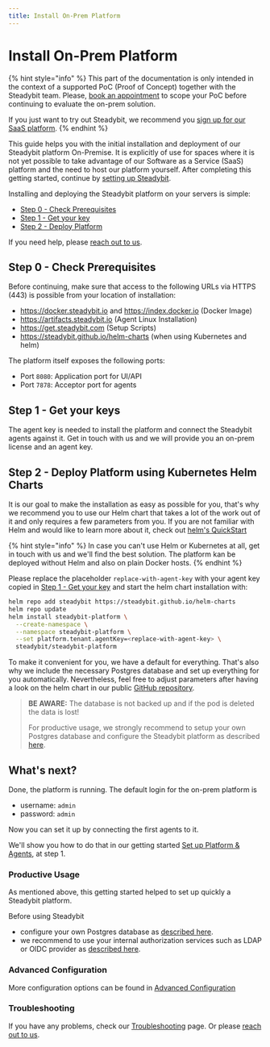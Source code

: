 ```yaml
---
title: Install On-Prem Platform
---
```


# Install On-Prem Platform

{% hint style="info" %}
This part of the documentation is only intended in the context of a supported PoC (Proof of Concept) together with the Steadybit team.
Please, [book an appointment](https://www.steadybit.com/book-demo) to scope your PoC before continuing to evaluate the on-prem solution.

If you just want to try out Steadybit, we recommend you [sign up for our SaaS platform](https://signup.steadybit.com).
{% endhint %}

This guide helps you with the initial installation and deployment of our Steadybit platform On-Premise.
It is explicitly of use for spaces where it is not yet possible to take advantage of our Software as a Service (SaaS) platform and the need to host our platform yourself.
After completing this getting started, continue by [setting up Steadybit](/install-and-configure/install-agent).

Installing and deploying the Steadybit platform on your servers is simple:

- [Step 0 - Check Prerequisites](#step-0-check-prerequisites)
- [Step 1 - Get your key](#step-1-get-your-keys)
- [Step 2 - Deploy Platform](#step-2-deploy-platform)

If you need help, please [reach out to us](https://www.steadybit.com/contact).

## Step 0 - Check Prerequisites

Before continuing, make sure that access to the following URLs via HTTPS (443) is possible from your location of installation:

- https://docker.steadybit.io and https://index.docker.io (Docker Image)
- https://artifacts.steadybit.io (Agent Linux Installation)
- https://get.steadybit.com (Setup Scripts)
- https://steadybit.github.io/helm-charts (when using Kubernetes and helm)

The platform itself exposes the following ports:

- Port `8080`: Application port for UI/API
- Port `7878`: Acceptor port for agents

## Step 1 - Get your keys

The agent key is needed to install the platform and connect the Steadybit agents against it.
Get in touch with us and we will provide you an on-prem license and an agent key.

## Step 2 - Deploy Platform using Kubernetes Helm Charts

It is our goal to make the installation as easy as possible for you, that's why we recommend you to use our Helm chart that takes a lot of the work out of it and only requires a few parameters from you.
If you are not familiar with Helm and would like to learn more about it, check out [helm's QuickStart](https://helm.sh/docs/intro/quickstart/)

{% hint style="info" %}
In case you can't use Helm or Kubernetes at all, get in touch with us and we'll find the best solution.
The platform kan be deployed without Helm and also on plain Docker hosts.
{% endhint %}

Please replace the placeholder `replace-with-agent-key` with your agent key copied in [Step 1 - Get your key](#step-1-getyourkey) and start the helm chart installation with:

```bash
helm repo add steadybit https://steadybit.github.io/helm-charts
helm repo update
helm install steadybit-platform \
  --create-namespace \
  --namespace steadybit-platform \
  --set platform.tenant.agentKey=<replace-with-agent-key> \
  steadybit/steadybit-platform
```

To make it convenient for you, we have a default for everything.
That's also why we include the necessary Postgres database and set up everything for you automatically.
Nevertheless, feel free to adjust parameters after having a look on the helm chart in our public [GitHub repository](https://github.com/steadybit/helm-charts/tree/master/charts/steadybit-platform).

> **BE AWARE:** The database is not backed up and if the pod is deleted the data is lost!
>
> For productive usage, we strongly recommend to setup your own Postgres database and configure the Steadybit platform as described [here](advanced-configuration.md).

## What's next?

Done, the platform is running.
The default login for the on-prem platform is

- username: `admin`
- password: `admin`

Now you can set it up by connecting the first agents to it.

We'll show you how to do that in our getting started [Set up Platform & Agents](../../quick-start/set-up-agents/README.md), at step 1.

### Productive Usage

As mentioned above, this getting started helped to set up quickly a Steadybit platform.

Before using Steadybit

- configure your own Postgres database as [described here](advanced-configuration.md#database-configuration).
- we recommend to use your internal authorization services such as LDAP or OIDC provider as [described here](/install-and-configure/install-on-prem-platform/advanced-configuration.md#ldap-authentication).

### Advanced Configuration

More configuration options can be found in [Advanced Configuration](advanced-configuration.md)

### Troubleshooting

If you have any problems, check our [Troubleshooting](../../troubleshooting/on-prem-platform.md) page.
Or please [reach out to us](https://www.steadybit.com/contact).
